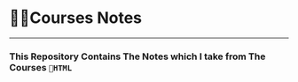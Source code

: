 # 🔎📝Courses Notes
-------------------------------------------------------------
### This Repository Contains <b font-><strong>The Notes</strong></b> which I take from The Courses ``📌HTML``
